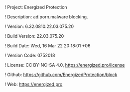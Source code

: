 ! Project: Energized Protection

! Description: ad.porn.malware blocking.

! Version: 6.32.0810.22.03.075.20

! Build Version: 22.03.075.20

! Build Date: Wed, 16 Mar 22 20:18:01 +06

! Version Code: 0752018

! License: CC BY-NC-SA 4.0, https://energized.pro/license

! Github: https://github.com/EnergizedProtection/block

! Web: https://energized.pro
